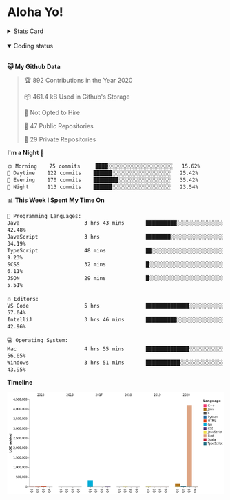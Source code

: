 # Aloha Yo!

<details>
<summary>Stats Card</summary>
 
[![Anurag's github stats](https://github-readme-stats.vercel.app/api?username=GarfieldZHU&show_icons=true&theme=tokyonight)](https://github.com/anuraghazra/github-readme-stats)
 
</details>

<br/>

<details open>

<summary>Coding status</summary>

<br/>

<!--START_SECTION:waka-->
**🐱 My Github Data** 

> 🏆 892 Contributions in the Year 2020
 > 
> 📦 461.4 kB Used in Github's Storage 
 > 
> 🚫 Not Opted to Hire
 > 
> 📜 47 Public Repositories 
 > 
> 🔑 29 Private Repositories  
 > 
**I'm a Night 🦉** 

```text
🌞 Morning    75 commits     ████░░░░░░░░░░░░░░░░░░░░░   15.62% 
🌆 Daytime    122 commits    ██████░░░░░░░░░░░░░░░░░░░   25.42% 
🌃 Evening    170 commits    ████████░░░░░░░░░░░░░░░░░   35.42% 
🌙 Night      113 commits    ██████░░░░░░░░░░░░░░░░░░░   23.54%

```


📊 **This Week I Spent My Time On** 

```text
💬 Programming Languages: 
Java                     3 hrs 43 mins       ██████████░░░░░░░░░░░░░░░   42.48% 
JavaScript               3 hrs               ████████░░░░░░░░░░░░░░░░░   34.19% 
TypeScript               48 mins             ██░░░░░░░░░░░░░░░░░░░░░░░   9.23% 
SCSS                     32 mins             █░░░░░░░░░░░░░░░░░░░░░░░░   6.11% 
JSON                     29 mins             █░░░░░░░░░░░░░░░░░░░░░░░░   5.51%

🔥 Editors: 
VS Code                  5 hrs               ██████████████░░░░░░░░░░░   57.04% 
IntelliJ                 3 hrs 46 mins       ██████████░░░░░░░░░░░░░░░   42.96%

💻 Operating System: 
Mac                      4 hrs 55 mins       ██████████████░░░░░░░░░░░   56.05% 
Windows                  3 hrs 51 mins       ███████████░░░░░░░░░░░░░░   43.95%

```

**Timeline**

![Chart not found](https://raw.githubusercontent.com/GarfieldZHU/GarfieldZHU/master/charts/bar_graph.png) 


<!--END_SECTION:waka-->

</details>
